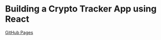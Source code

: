 # Building a Crypto Tracker App using React

[GitHub Pages](https://the-new-kim.github.io/react-crypto-tracker/)
